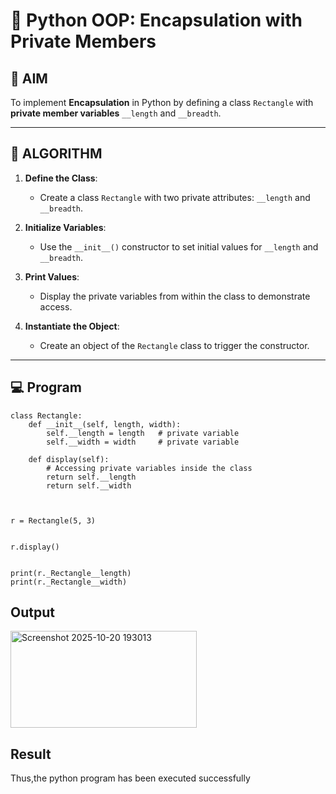 # 🐍 Python OOP: Encapsulation with Private Members

## 🎯 AIM

To implement **Encapsulation** in Python by defining a class `Rectangle` with **private member variables** `__length` and `__breadth`.

---

## 🧠 ALGORITHM

1. **Define the Class**:
   - Create a class `Rectangle` with two private attributes: `__length` and `__breadth`.

2. **Initialize Variables**:
   - Use the `__init__()` constructor to set initial values for `__length` and `__breadth`.

3. **Print Values**:
   - Display the private variables from within the class to demonstrate access.

4. **Instantiate the Object**:
   - Create an object of the `Rectangle` class to trigger the constructor.

---

## 💻 Program
```
class Rectangle:
    def __init__(self, length, width):
        self.__length = length   # private variable
        self.__width = width     # private variable

    def display(self):
        # Accessing private variables inside the class
        return self.__length
        return self.__width



r = Rectangle(5, 3)


r.display()


print(r._Rectangle__length)
print(r._Rectangle__width)
```

## Output


<img width="298" height="155" alt="Screenshot 2025-10-20 193013" src="https://github.com/user-attachments/assets/690b3cfe-6c56-4fda-bc69-a8ac0155a486" />


## Result
Thus,the python program has been executed successfully
